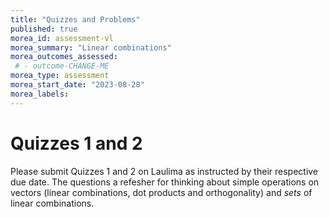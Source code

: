 ```yaml
---
title: "Quizzes and Problems"
published: true
morea_id: assessment-vl
morea_summary: "Linear combinations"
morea_outcomes_assessed:
 # - outcome-CHANGE-ME
morea_type: assessment
morea_start_date: "2023-08-28"
morea_labels:
---
```

# Quizzes 1 and 2

Please submit Quizzes 1 and 2 on Laulima as instructed by their
respective due date. The questions a refesher for thinking about
simple operations on vectors (linear combinations, dot products and
orthogonality) and _sets_ of linear combinations.





